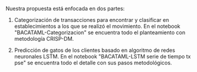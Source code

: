 Nuestra propuesta está enfocada en dos partes:

1. Categorización de transacciones para encontrar y clasificar en establecimientos a los que se realizó el movimiento. En el notebook "BACATAML-Categorizacion" se encuentra todo el planteamiento con metodología CRISP-DM.

2. Predicción de gatos de los clientes basado en algoritmo de redes neuronales LSTM. En el notebook "BACATAML-LSTM serie de tiempo tx pse" se encuentra todo el detalle con sus pasos metodológicos.
